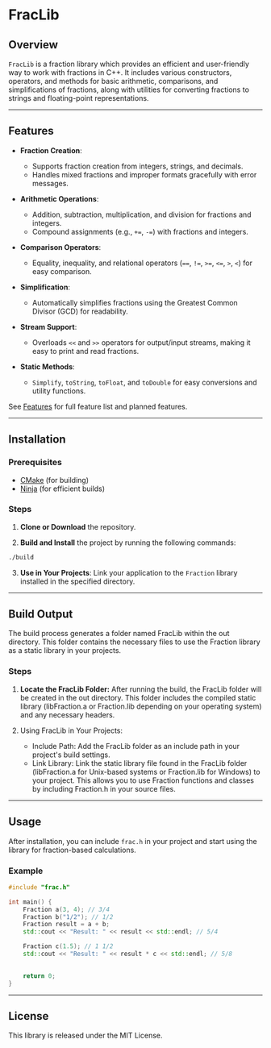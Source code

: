 
# FracLib

## Overview

`FracLib` is a fraction library which provides an efficient and user-friendly way to work with fractions in C++. It includes various constructors, operators, and methods for basic arithmetic, comparisons, and simplifications of fractions, along with utilities for converting fractions to strings and floating-point representations.

---

## Features

- **Fraction Creation**: 
  - Supports fraction creation from integers, strings, and decimals.
  - Handles mixed fractions and improper formats gracefully with error messages.

- **Arithmetic Operations**:
  - Addition, subtraction, multiplication, and division for fractions and integers.
  - Compound assignments (e.g., `+=`, `-=`) with fractions and integers.
  
- **Comparison Operators**:
  - Equality, inequality, and relational operators (`==`, `!=`, `>=`, `<=`, `>`, `<`) for easy comparison.

- **Simplification**:
  - Automatically simplifies fractions using the Greatest Common Divisor (GCD) for readability.

- **Stream Support**:
  - Overloads `<<` and `>>` operators for output/input streams, making it easy to print and read fractions.

- **Static Methods**:
  - `Simplify`, `toString`, `toFloat`, and `toDouble` for easy conversions and utility functions.

See [Features](/docs/Features.md) for full feature list and planned features.

---

## Installation

### Prerequisites
- [CMake](https://cmake.org/download/) (for building)
- [Ninja](https://ninja-build.org/) (for efficient builds)

### Steps

1. **Clone or Download** the repository.

2. **Build and Install** the project by running the following commands:
```sh
./build
```

3. **Use in Your Projects**: Link your application to the `Fraction` library installed in the specified directory.

---

## Build Output
The build process generates a folder named FracLib within the out directory. This folder contains the necessary files to use the Fraction library as a static library in your projects.

### Steps

1. **Locate the FracLib Folder:** After running the build, the FracLib folder will be created in the out directory. This folder includes the compiled static library (libFraction.a or Fraction.lib depending on your operating system) and any necessary headers.

2. Using FracLib in Your Projects:
    - Include Path: Add the FracLib folder as an include path in your project's build settings.
    - Link Library: Link the static library file found in the FracLib folder (libFraction.a for Unix-based systems or Fraction.lib for Windows) to your project. This allows you to use Fraction functions and classes by including Fraction.h in your source files.

---

## Usage

After installation, you can include `frac.h` in your project and start using the library for fraction-based calculations.

### Example
```cpp
#include "frac.h"

int main() {
    Fraction a(3, 4); // 3/4
    Fraction b("1/2"); // 1/2
    Fraction result = a + b;
    std::cout << "Result: " << result << std::endl; // 5/4

    Fraction c(1.5); // 1 1/2
    std::cout << "Result: " << result * c << std::endl; // 5/8

    
    return 0;
}
```
---

## License
This library is released under the MIT License.
